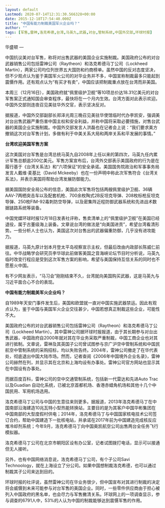 ```yaml
---
layout: default
Lastmod: 2020-07-14T12:31:30.566328+00:00
date: 2015-12-18T17:54:40.000Z
title: "中国有能力制裁美国军火企业吗？"
author: ""
tags: [军售,雷神,洛克希德,台湾,马英九,武器,对台,管制系统,中国外交部,环球时报]
---
```


华盛顿 — 

中国抗议美对台军售，称将对出售武器的美国企业实施制裁。美国政府公布的对台武器销售公司包括雷神公司（Raytheon）和洛克希德马丁公司（Lockheed Martin），两家公司均位列世界五大国防和约商榜单。虽然中国的反对态度坚决，但不少观点认为鉴于美国军火公司的对华业务并不多，中国宣称制裁最多只能起到震慑作用。还有观点认为“有买才有卖”，中国应该把制裁重点放在台湾而非美国。

本周三（12月16日），美国政府就“佩里级护卫舰”等10项总价达18.31亿美元的对台军售案正式通知国会审查程序，最快将在一个月内生效。台湾方面对此表示欢迎。中国外交部则连夜召见美驻华外交官，表示坚决反对。

据报道，中国外交部副部长郑泽光周三晚召见美驻华使馆临时代办李凯安，强调美对台出售武器严重伤害中国主权和安全利益，并称中国将采取必要措施，对售台武器的美国企业实施制裁。中国外交部发言人洪磊也在记者会上说：“我们要求美方撤销这次对台军售计划，多做有利于中美关系大局和两岸关系和平发展的事情。”

**台湾欢迎美国军售方案**

这次美国对台军售是台湾总统马英九自2008年上任以来的第四次，马英九任内累计军售总额逾200亿美元。军售方案宣布后，台湾外交部表示美国政府的行为是在履行基于《台湾关系法》和“六项保证”的安全承诺。美国国务院政治和军事事务局发言人戴维·麦基比（David Mckeeby）也在一份声明中称此次军售符合《台湾关系法》，并表示美国将帮助台湾发展防御能力。

据美国国防安全局公布的信息，美国此次军售将包括两艘佩里级护卫舰、36辆AAV-7两栖突击车以及配套机枪、700余枚陶式2B反坦克导弹、208枚标枪反坦克导弹、250枚FIM-92毒刺防空导弹，以及密集阵近程防御武器系统和先进战术数据链路系统等装备。

中国党媒环球时报12月18日发表社评称，售卖清单上的“佩里级护卫舰”在美国已经退役，属于古董级海上装备。文章说台湾的做法是“向美国进贡”，希望台湾看清形势。一些分析人士也认为，美国这次对台售出的武器偏重防御，几乎没有进攻能力。

据报道，马英九原计划本月登太平岛视察宣示主权，但最后改由内政部长陈威仁前往。中华战略学会研究员李华球此前做客美国之音海峡论坛节目时分析说，马英九临时改变行程应是受到这次军售方案的影响，希望与美国保持互信关系的同时也不愿惹火中国。

有不少网友表示，“马习会”刚刚结束不久，台湾就向美国购买武器，这是马英九与习近平面合心不合的表现。

**中国有能力制裁美军火企业吗？**

自1989年天安门事件发生后，美国和欧盟就一直对中国实施武器禁运。因此有观点认为，鉴于中国与美国军火企业交往甚少，中国若想真正制裁这些企业，可能性不大。

美国政府公布的对台武器销售公司包括雷神公司（Raytheon）和洛克希德马丁公司（Lockheed Martin）。其中雷神公司据环球时报报道，由于其长期参与对台出售武器，中国政府自2000年就对其在华业务采取严重制裁，中国工商企业也对其进行抵制。文章说，雷神及其英国子公司曾试图参与京广沪空中管制系统和中国民航空中管制系统的采购招标，均以失败告终。2004年，雷神公司撤走了在华代表处，彻底退出中国大陆市场。然而，记者查阅《2006年中国境外企业名录》，雷神公司赫然在列，并显示其在北京和上海均设有办事处。雷神公司官方网站也显示其在中国设有办事处。

而据百度百科，雷神公司的空中交通管制系统，包括新一代雷达和先进Auto Trac以及Guadian 自动化系统，已被北京首都机场、香港赤蜡角机场和其他十几个中国民用、军用机场选用。

洛克希德马丁公司与中国的生意往来则更多。据报道，2013年洛克希德马丁在中国南部沿海建造10兆瓦特小型热能转换站，主要目的是为其客户中国华彬集团在中国南部的大型度假村供电；2014年，洛克希德马丁与中国国家核电技术公司签订合约，帮助中国建造下一批核电站，并承诺在2017年前为中国建造完成核反应堆冷却剂系统；今年9月，洛克希德马丁向中国奥凯航空公司出售两台全任务飞行模拟器。

洛克希德马丁公司在北京市朝阳区设有办公室，记者试图拨打电话，显示可以接通但无人接听。

另外，也有中国网络消息说，洛克希德马丁公司，有个子公司Savi Technoology，就在上海设立了分公司。如果中国想制裁洛克希德，也可以通过制裁其子公司来达到目的。

环球时报的社评说，虽然雷神公司在华业务很少，但中国宣布对其进行制裁的决定将会威慑到未来可能参与对台军售的美国企业。同时，一些零件供应商由于担心被列入中国政府的黑名单，也会尽力与军售撇清关系。环球网上的一项调查显示，参与调查的6791人中，53%的人认为中国的制裁能够达到震慑军售的作用。

